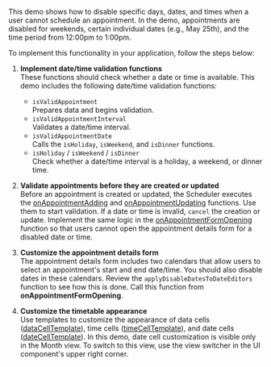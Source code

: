 This demo shows how to disable specific days, dates, and times when a user cannot schedule an appointment. In the demo, appointments are disabled for weekends, certain individual dates (e.g., May 25th), and the time period from 12:00pm to 1:00pm.

To implement this functionality in your application, follow the steps below:

1. **Implement date/time validation functions**         
These functions should check whether a date or time is available. This demo includes the following date/time validation functions:

    - `isValidAppointment`          
    Prepares data and begins validation.
    - `isValidAppointmentInterval`      
    Validates a date/time interval.
    - `isValidAppointmentDate`      
    Calls the `isHoliday`, `isWeekend`, and `isDinner` functions.
    - `isHoliday` / `isWeekend` / `isDinner`        
    Check whether a date/time interval is a holiday, a weekend, or dinner time.

1. **Validate appointments before they are created or updated**         
Before an appointment is created or updated, the Scheduler executes the [onAppointmentAdding][0] and [onAppointmentUpdating][1] functions. Use them to start validation. If a date or time is invalid, `cancel` the creation or update. Implement the same logic in the [onAppointmentFormOpening][2] function so that users cannot open the appointment details form for a disabled date or time.

1. **Customize the appointment details form**           
The appointment details form includes two calendars that allow users to select an appointment's start and end date/time. You should also disable dates in these calendars. Review the `applyDisableDatesToDateEditors` function to see how this is done. Call this function from **onAppointmentFormOpening**.

1. **Customize the timetable appearance**       
Use templates to customize the appearance of data cells ([dataCellTemplate][3]), time cells ([timeCellTemplate][4]), and date cells ([dateCellTemplate][5]). In this demo, date cell customization is visible only in the Month view. To switch to this view, use the view switcher in the UI component's upper right corner.

[0]: /Documentation/ApiReference/UI_Widgets/dxScheduler/Configuration/#onAppointmentAdding
[1]: /Documentation/ApiReference/UI_Widgets/dxScheduler/Configuration/#onAppointmentUpdating
[2]: /Documentation/ApiReference/UI_Widgets/dxScheduler/Configuration/#onAppointmentFormOpening
[3]: /Documentation/ApiReference/UI_Widgets/dxScheduler/Configuration/#dataCellTemplate
[4]: /Documentation/ApiReference/UI_Widgets/dxScheduler/Configuration/#timeCellTemplate
[5]: /Documentation/ApiReference/UI_Widgets/dxScheduler/Configuration/#dateCellTemplate
